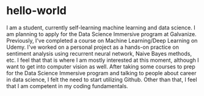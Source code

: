 # hello-world
I am a student, currently self-learning machine learning and data science. I am planning to apply for the Data Science Immersive program at Galvanize. Previously, I've completed a course on Machine Learning/Deep Learning on Udemy. I've worked on a personal project as a hands-on practice on sentiment analysis using recurrent neural network, Naive Bayes methods, etc. I feel that that is where I am mostly interested at this moment, although I want to get into computer vision as well. After taking some courses to prep for the Data Science Immersive program and talking to people about career in data science, I felt the need to start utilizing Github. Other than that, I feel that I am competent in my coding fundamentals. 

